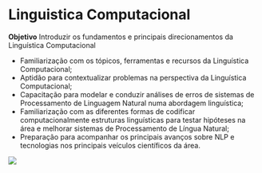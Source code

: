 # Linguistica Computacional

**Objetivo**
Introduzir os fundamentos e principais direcionamentos da Linguística Computacional

* Familiarização com os tópicos, ferramentas e recursos da Linguística Computacional;
* Aptidão para contextualizar problemas na perspectiva da Linguística Computacional;
* Capacitação para modelar e conduzir análises de erros de sistemas de Processamento de Linguagem Natural numa abordagem linguística;
* Familiarização com as diferentes formas de codificar computacionalmente estruturas linguísticas para testar hipóteses na área e melhorar sistemas de Processamento de Língua Natural;
* Preparação para acompanhar os principais avanços sobre NLP e tecnologias nos principais veículos científicos da área.

 <img src="https://uploads-ssl.webflow.com/5ec6a20095cdf182f108f666/5f22908f09f2341721cd8901_AI%20poster.png">
